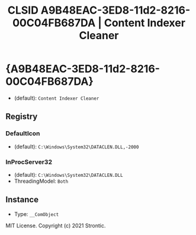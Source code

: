 ﻿---
title: "CLSID A9B48EAC-3ED8-11d2-8216-00C04FB687DA | Content Indexer Cleaner"
excerpt: What is COM-Object CLSID A9B48EAC-3ED8-11d2-8216-00C04FB687DA?
---

# {A9B48EAC-3ED8-11d2-8216-00C04FB687DA}

* (default): `Content Indexer Cleaner`

## Registry


### DefaultIcon

* (default): `C:\Windows\System32\DATACLEN.DLL,-2000`

### InProcServer32

* (default): `C:\Windows\System32\DATACLEN.DLL`
* ThreadingModel: `Both`

## Instance

* Type: `__ComObject`

MIT License. Copyright (c) 2021 Strontic.


